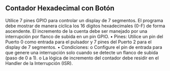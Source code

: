 ## Contador Hexadecimal con Botón
Utilice 7 pines GPIO para controlar un display de 7 segmentos. El programa debe mostrar de manera
cíclica los 16 dígitos hexadecimales (0-F) de forma ascendente.
El incremento de la cuenta debe ser manejado por una interrupción por flanco de subida en un pin GPIO.
• Pines: Utilice un pin del Puerto 0 como entrada para el pulsador y 7 pines del Puerto 2 para el
display de 7 segmentos.
• Condiciones:
o Configure el pin de entrada para que genere una interrupción solo cuando se detecte un
flanco de subida (paso de 0 a 1).
o La lógica de incremento del contador debe residir en el Handler de la Interrupción (ISR).